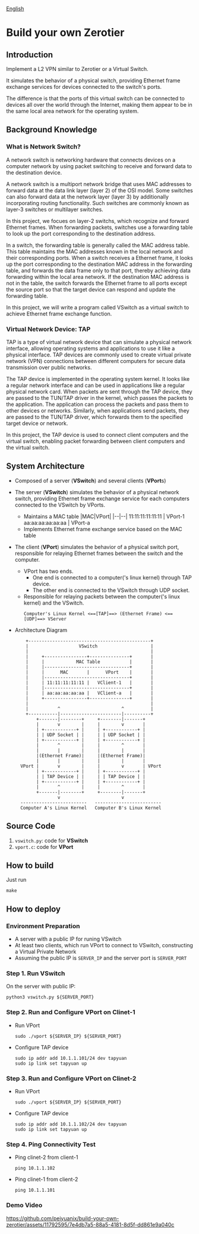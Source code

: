 [English](README.md)

# Build your own Zerotier

## Introduction

Implement a L2 VPN similar to Zerotier or a Virtual Switch.

It simulates the behavior of a physical switch, providing Ethernet frame exchange services for devices connected to the switch's ports.

The difference is that the ports of this virtual switch can be connected to devices all over the world through the Internet, making them appear to be in the same local area network for the operating system.

## Background Knowledge

### What is Network Switch?

A network switch is networking hardware that connects devices on a computer network by using packet switching to receive and forward data to the destination device.

A network switch is a multiport network bridge that uses MAC addresses to forward data at the data link layer (layer 2) of the OSI model. Some switches can also forward data at the network layer (layer 3) by additionally incorporating routing functionality. Such switches are commonly known as layer-3 switches or multilayer switches.

In this project, we focues on layer-2 switchs, which recognize and forward Ethernet frames. When forwarding packets, switches use a forwarding table to look up the port corresponding to the destination address.

In a switch, the forwarding table is generally called the MAC address table. This table maintains the MAC addresses known in the local network and their corresponding ports. When a switch receives a Ethernet frame, it looks up the port corresponding to the destination MAC address in the forwarding table, and forwards the data frame only to that port, thereby achieving data forwarding within the local area network. If the destination MAC address is not in the table, the switch forwards the Ethernet frame to all ports except the source port so that the target device can respond and update the forwarding table.

In this project, we will write a program called VSwitch as a virtual switch to achieve Ethernet frame exchange function.

### Virtual Network Device: TAP

TAP is a type of virtual network device that can simulate a physical network interface, allowing operating systems and applications to use it like a physical interface. TAP devices are commonly used to create virtual private network (VPN) connections between different computers for secure data transmission over public networks.

The TAP device is implemented in the operating system kernel. It looks like a regular network interface and can be used in applications like a regular physical network card. When packets are sent through the TAP device, they are passed to the TUN/TAP driver in the kernel, which passes the packets to the application. The application can process the packets and pass them to other devices or networks. Similarly, when applications send packets, they are passed to the TUN/TAP driver, which forwards them to the specified target device or network.

In this project, the TAP device is used to connect client computers and the virtual switch, enabling packet forwarding between client computers and the virtual switch.

## System Architecture
- Composed of a server (**VSwitch**) and several clients (**VPort**s)

- The server (**VSwitch**) simulates the behavior of a physical network switch, providing Ethernet frame exchange service for each computers connected to the VSwitch by VPorts.
  - Maintains a MAC table
    |MAC|VPort|
    |--|--|
    11:11:11:11:11:11 | VPort-1
    aa:aa:aa:aa:aa:aa | VPort-a
  - Implements Ethernet frame exchange service based on the MAC table

- The client (**VPort**) simulates the behavior of a physical switch port, responsible for relaying Ethernet frames between the switch and the computer.
  - VPort has two ends.
    - One end is connected to a computer('s linux kernel) through TAP device.
    - The other end is connected to the VSwitch through UDP socket.
  - Responsible for relaying packets between the computer('s linux kernel) and the VSwitch.
    ```
    Computer's Linux Kernel <==[TAP]==> (Ethernet Frame) <==[UDP]==> VServer
    ```
- Architecture Diagram
    ```
        +----------------------------------------------+
        |                   VSwitch                    |
        |                                              |
        |     +----------------+---------------+       |
        |     |            MAC Table           |       |
        |     |--------------------------------+       |
        |     |      MAC       |      VPort    |       |
        |     |--------------------------------+       |
        |     | 11:11:11:11:11 |   VClient-1   |       |
        |     |--------------------------------+       |
        |     | aa:aa:aa:aa:aa |   VClient-a   |       |
        |     +----------------+---------------+       |
        |                                              |
        |           ^                       ^          |
        +-----------|-----------------------|----------+
            +-------|--------+     +--------|-------+
            |       v        |     |        v       |
            | +------------+ |     | +------------+ |
            | | UDP Socket | |     | | UDP Socket | |
            | +------------+ |     | +------------+ |
            |       ^        |     |        ^       |
            |       |        |     |        |       |
            |(Ethernet Frame)|     |(Ethernet Frame)|
            |       |        |     |        |       |
      VPort |       v        |     |        v       | VPort
            | +------------+ |     | +------------+ |
            | | TAP Device | |     | | TAP Device | |
            | +------------+ |     | +------------+ |
            |       ^        |     |        ^       |
            +-------|--------+     +--------|-------+
                    v                       v
      -------------------------   -------------------------
      Computer A's Linux Kernel   Computer B's Linux Kernel

    ```

## Source Code

1. `vswitch.py`: code for **VSwitch**
2. `vport.c`: code for **VPort**

## How to build
Just run
```
make
```

## How to deploy

### Environment Preparation

- A server with a public IP for runing VSwitch
- At least two clients, which run VPort to connect to VSwitch, constructing a Virtual Private Network
- Assuming the public IP is `SERVER_IP` and the server port is `SERVER_PORT`

### Step 1. Run VSwitch
On the server with public IP:
```
python3 vswitch.py ${SERVER_PORT}
```

### Step 2. Run and Configure VPort on Clinet-1

- Run VPort
    ```
    sudo ./vport ${SERVER_IP} ${SERVER_PORT}
    ```
- Configure TAP device
    ```
    sudo ip addr add 10.1.1.101/24 dev tapyuan
    sudo ip link set tapyuan up
    ```

### Step 3. Run and Configure VPort on Clinet-2

- Run VPort
    ```
    sudo ./vport ${SERVER_IP} ${SERVER_PORT}
    ```
- Configure TAP device
    ```
    sudo ip addr add 10.1.1.102/24 dev tapyuan
    sudo ip link set tapyuan up
    ```

### Step 4. Ping Connectivity Test

- Ping clinet-2 from client-1
    ```
    ping 10.1.1.102
    ```
- Ping clinet-1 from client-2
    ```
    ping 10.1.1.101
    ```
### Demo Video


https://github.com/peiyuanix/build-your-own-zerotier/assets/11792595/7e4db7a5-88a5-4181-8d5f-dd861e9a040c

